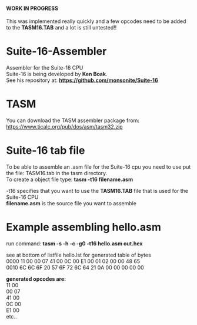 #### WORK IN PROGRESS ####
This was implemented really quickly and a few opcodes need to be added to the **TASM16.TAB** and a lot is still untested!!

# Suite-16-Assembler
Assembler for the Suite-16 CPU <br/>
Suite-16 is being developed by **Ken Boak**. <br/>
See his repository at: **https://github.com/monsonite/Suite-16**

# TASM
You can download the TASM assembler package from: https://www.ticalc.org/pub/dos/asm/tasm32.zip

# Suite-16 tab file
To be able to assemble an .asm file for the Suite-16 cpu you need to use put the file: TASM16.tab in the tasm directory. <br/>
To create a object file type: **tasm -t16 filename.asm**<br/>

-t16 specifies that you want to use the **TASM16.TAB** file that is used for the Suite-16 CPU <br/>
**filename.asm** is the source file you want to assemble<br/>

# Example assembling hello.asm<br/>
run command: **tasm -s -h -c -g0 -t16 hello.asm out.hex**<br/>

see at bottom of listfile hello.lst for generated table of bytes <br/>
0000  11 00 00 07 41 00 0C 00 E1 00 01 02 00 00 48 65 <br/>
0010  6C 6C 6F 20 57 6F 72 6C 64 21 0A 00 00 00 00 00 <br/>

**generated opcodes are:** <br/>
 11 00 <br/>
 00 07 <br/>
 41 00 <br/>
 0C 00 <br/>
 E1 00 <br/>
 etc..
